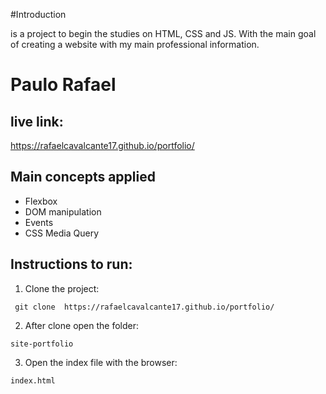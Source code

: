 #Introduction

is a project to begin the studies on HTML, CSS and JS. With the main goal of creating a website with my main professional information.

# Paulo Rafael


## live link:

https://rafaelcavalcante17.github.io/portfolio/


## Main concepts applied

- Flexbox
- DOM manipulation
- Events
- CSS Media Query

## Instructions to run:
1. Clone the project:
```
 git clone  https://rafaelcavalcante17.github.io/portfolio/
```

2. After clone open the folder:
```
site-portfolio
```
3. Open the index file with the browser:
```
index.html
```

